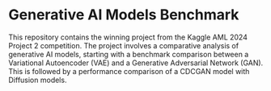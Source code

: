 # Generative AI Models Benchmark

This repository contains the winning project from the Kaggle AML 2024 Project 2 competition. The project involves a comparative analysis of generative AI models, starting with a benchmark comparison between a Variational Autoencoder (VAE) and a Generative Adversarial Network (GAN). This is followed by a performance comparison of a CDCGAN model with Diffusion models.
